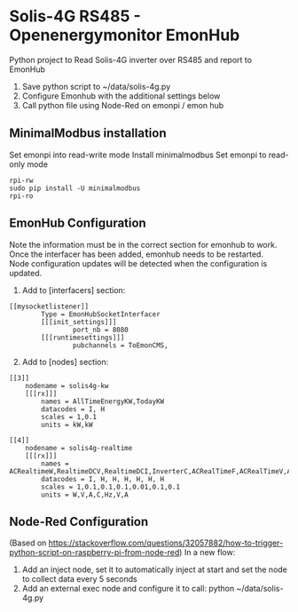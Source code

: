 # Solis-4G RS485 - Openenergymonitor EmonHub
Python project to Read Solis-4G inverter over RS485 and report to EmonHub 

1. Save python script to ~/data/solis-4g.py
2. Configure Emonhub with the additional settings below
3. Call python file using Node-Red on emonpi / emon hub


## MinimalModbus installation
Set emonpi into read-write mode
Install minimalmodbus
Set emonpi to read-only mode

```
rpi-rw
sudo pip install -U minimalmodbus
rpi-ro
```

## EmonHub Configuration
Note the information must be in the correct section for emonhub to work.
Once the interfacer has been added, emonhub needs to be restarted.  
Node configuration updates will be detected when the configuration is updated.

1. Add to [interfacers] section:

```
[[mysocketlistener]]
        Type = EmonHubSocketInterfacer
        [[[init_settings]]]
                port_nb = 8080
        [[[runtimesettings]]]
                pubchannels = ToEmonCMS,
```
                

2. Add to [nodes] section:

```
[[3]]
    nodename = solis4g-kw
    [[[rx]]]
        names = AllTimeEnergyKW,TodayKW
        datacodes = I, H
        scales = 1,0.1
        units = kW,kW

[[4]]
    nodename = solis4g-realtime
    [[[rx]]]
        names = ACRealtimeW,RealtimeDCV,RealtimeDCI,InverterC,ACRealTimeF,ACRealTimeV,ACRealTimeI
        datacodes = I, H, H, H, H, H, H
        scales = 1,0.1,0.1,0.1,0.01,0.1,0.1
        units = W,V,A,C,Hz,V,A
```
        
## Node-Red Configuration
(Based on https://stackoverflow.com/questions/32057882/how-to-trigger-python-script-on-raspberry-pi-from-node-red)
In a new flow:
1. Add an inject node, set it to automatically inject at start and set the node to collect data every 5 seconds
2. Add an external exec node and configure it to call:
   python ~/data/solis-4g.py

